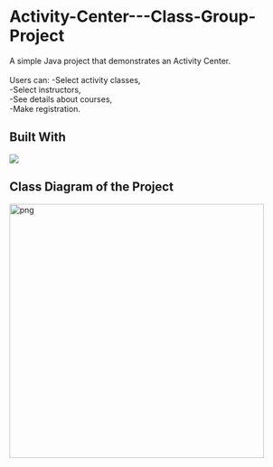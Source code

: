# Activity-Center---Class-Group-Project

A simple Java project that demonstrates an Activity Center.
<br>
<br>
Users can:
-Select activity classes, 
<br>
-Select instructors,
<br>
-See details about courses,
<br>
-Make registration.


## Built With
<p>
<img src="https://www.vectorlogo.zone/logos/java/java-icon.svg">
</p>


## Class Diagram of the Project

<p>
<img height = "450" src="https://user-images.githubusercontent.com/106888734/181936125-fb4cd6b7-98b8-42f9-a723-f39e32df6953.png" alt="png" />
</p>

